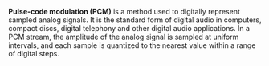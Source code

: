 **Pulse-code modulation (PCM)** is a method used to digitally represent sampled analog signals. It is the standard form of digital audio in computers, compact discs, digital telephony and other digital audio applications. In a PCM stream, the amplitude of the analog signal is sampled at uniform intervals, and each sample is quantized to the nearest value within a range of digital steps.

